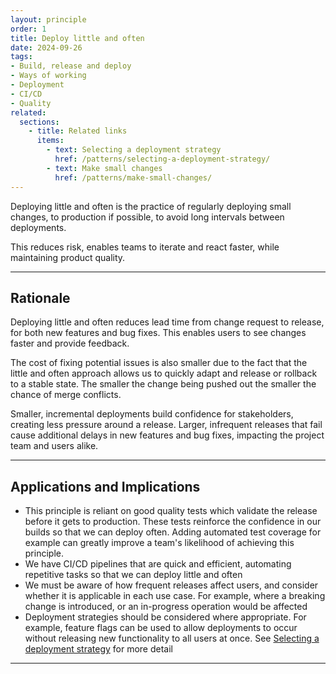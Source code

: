 ```yaml
---
layout: principle
order: 1
title: Deploy little and often
date: 2024-09-26
tags:
- Build, release and deploy
- Ways of working
- Deployment
- CI/CD
- Quality
related:
  sections:
    - title: Related links
      items:
        - text: Selecting a deployment strategy
          href: /patterns/selecting-a-deployment-strategy/
        - text: Make small changes
          href: /patterns/make-small-changes/
---
```


Deploying little and often is the practice of regularly deploying small changes, to production if possible, to avoid long intervals between deployments.

This reduces risk, enables teams to iterate and react faster, while maintaining product quality.

---

## Rationale

Deploying little and often reduces lead time from change request to release, for both new features and bug fixes. This enables users to see changes faster and provide feedback.

The cost of fixing potential issues is also smaller due to the fact that the little and often approach allows us to quickly adapt and release or rollback to a stable state. The smaller the change being pushed out the smaller the chance of merge conflicts.

Smaller, incremental deployments build confidence for stakeholders, creating less pressure around a release. Larger, infrequent releases that fail cause additional delays in new features and bug fixes, impacting the project team and users alike.

---

## Applications and Implications

- This principle is reliant on good quality tests which validate the release before it gets to production. These tests reinforce the confidence in our builds so that we can deploy often. Adding automated test coverage for example can greatly improve a team's likelihood of achieving this principle.
- We have CI/CD pipelines that are quick and efficient, automating repetitive tasks so that we can deploy little and often
- We must be aware of how frequent releases affect users, and consider whether it is applicable in each use case. For example, where a breaking change is introduced, or an in-progress operation would be affected
- Deployment strategies should be considered where appropriate. For example, feature flags can be used to allow deployments to occur without releasing new functionality to all users at once. See [Selecting a deployment strategy](/patterns/selecting-a-deployment-strategy/) for more detail

---
